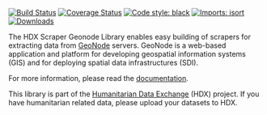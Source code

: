 [![Build Status](https://github.com/OCHA-DAP/hdx-scraper-geonode/actions/workflows/run-python-tests.yaml/badge.svg)](https://github.com/OCHA-DAP/hdx-scraper-geonode/actions/workflows/run-python-tests.yaml)
[![Coverage Status](https://coveralls.io/repos/github/OCHA-DAP/hdx-scraper-geonode/badge.svg?branch=main&ts=1)](https://coveralls.io/github/OCHA-DAP/hdx-scraper-geonode?branch=main)
[![Code style: black](https://img.shields.io/badge/code%20style-black-000000.svg)](https://github.com/psf/black)
[![Imports: isort](https://img.shields.io/badge/%20imports-isort-%231674b1?style=flat&labelColor=ef8336)](https://pycqa.github.io/isort/)
[![Downloads](https://img.shields.io/pypi/dm/hdx-scraper-geonode.svg)](https://pypistats.org/packages/hdx-scraper-geonode)

The HDX Scraper Geonode Library enables easy building of scrapers for extracting data 
from [GeoNode](https://geonode.org/) servers. GeoNode is a web-based application and 
platform for developing geospatial information systems (GIS) and for deploying spatial 
data infrastructures (SDI). 

For more information, please read the 
[documentation](https://hdx-scraper-geonode.readthedocs.io/en/latest/). 

This library is part of the [Humanitarian Data Exchange](https://data.humdata.org/) 
(HDX) project. If you have humanitarian related data, please upload your datasets to 
HDX.
